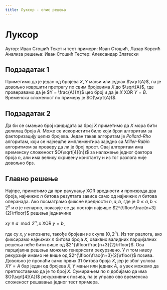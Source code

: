 ```yaml
---
title: Луксор - опис решења
---
```


# Луксор

Аутор: Иван Стошић
Текст и тест примери: Иван Стошић, Лазар Корсић
Анализа решења: Иван Стошић
Тестер: Александар Златески

## Подзадатак 1

Приметимо да је један од бројева $X,Y$ мањи или једнак $\sqrt{A}$, па је довољно извршити претрагу по свим бројевима $X$ до $\sqrt{A}$, где проверавамо да је $Y = \frac{A}{X}$ цео број и да је $X \text{ XOR } Y = B$. Временска сложеност по примеру је $O(\sqrt{A})$.

## Подзадатак 2

Да би се смањио број кандидата за број $X$ приметимо да $X$ мора бити делилац броја $A$. Може се искористити било који брзи алгоритам за факторизацију целих бројева. Један такав алгоритам је *Pollard-Rho* алгоритам, који се најчешће имплементира заједно са *Miller-Rabin* алгоритмом за проверу да ли је број прост. Овај алгоритам има временску сложеност $O(\sqrt[4]{n})$ за налажење једног фактора броја $n$, али има велику скривену константу и из тог разлога није довољно брз.

## Главно решење

Најпре, приметимо да при рачунању XOR вредности и производа два броја, најнижих $n$ битова резултата зависе само од најнижих $n$ битова операнада. Ако посматрамо фиксне вредности $n, a, b$, где је $0 \leq a, b < 2^n$ и $a$ је непарно, показује се да постоји највише $2^{\lfloor\frac{n+3}{2}\rfloor}$ решења једначине

$xy \equiv a \mod 2^n, x \text{ XOR } y = b$,

где су $x,y$ непознате, такође бројеви из скупа $[0, 2^n)$. Из тог разлога, ако фиксирамо најнижих $n$ битова броја $X$, оваквих валидних парцијалних решења неће бити више од $2^{\lfloor\frac{n+3}{2}\rfloor}$. Ова парцијална решења можемо генерисати рекурзивно. У $n$ том нивоу рекурзије имамо не више од $2^{\lfloor\frac{n+3}{2}\rfloor}$ позива. Довољно је пронаћи само првих $31$ битова броја $X$, јер је због услова $XY=A$ бар један од бројева $X,Y$ мањи или једнак $A$, а увек можемо да претпоставимо да је то број $X$. Сумирањем по $n$ добијамо да има $O(\sqrt[4]{A})$ рекурзивних позива, па је управо ово временска сложеност решавања једног тест примера.
